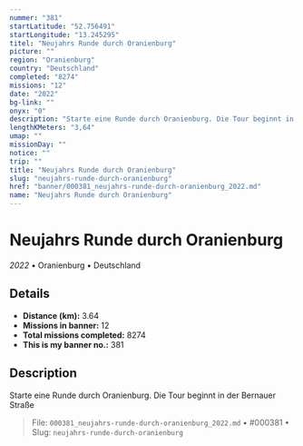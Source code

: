 ```yaml
---
nummer: "381"
startLatitude: "52.756491"
startLongitude: "13.245295"
titel: "Neujahrs Runde durch Oranienburg"
picture: ""
region: "Oranienburg"
country: "Deutschland"
completed: "8274"
missions: "12"
date: "2022"
bg-link: ""
onyx: "0"
description: "Starte eine Runde durch Oranienburg. Die Tour beginnt in der Bernauer Straße"
lengthKMeters: "3,64"
umap: ""
missionDay: ""
notice: ""
trip: ""
title: "Neujahrs Runde durch Oranienburg"
slug: "neujahrs-runde-durch-oranienburg"
href: "banner/000381_neujahrs-runde-durch-oranienburg_2022.md"
name: "Neujahrs Runde durch Oranienburg"
---
```

# Neujahrs Runde durch Oranienburg

*2022* • Oranienburg • Deutschland





## Details
- **Distance (km):** 3.64
- **Missions in banner:** 12
- **Total missions completed:** 8274
- **This is my banner no.:** 381



## Description
Starte eine Runde durch Oranienburg. Die Tour beginnt in der Bernauer Straße




> File: `000381_neujahrs-runde-durch-oranienburg_2022.md`
> • #000381
> • Slug: `neujahrs-runde-durch-oranienburg`
